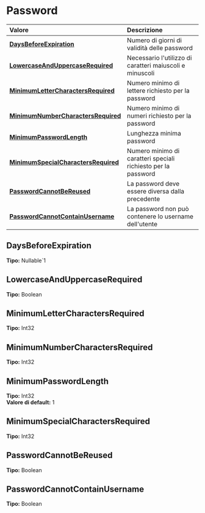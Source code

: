 # Password

| Valore | Descrizione |
| :--- | :--- |
| [**DaysBeforeExpiration**](password.md#daysbeforeexpiration) | Numero di giorni di validità delle password |
| [**LowercaseAndUppercaseRequired**](password.md#lowercaseanduppercaserequired) | Necessario l'utilizzo di caratteri maiuscoli e minuscoli |
| [**MinimumLetterCharactersRequired**](password.md#minimumlettercharactersrequired) | Numero minimo di lettere richiesto per la password |
| [**MinimumNumberCharactersRequired**](password.md#minimumnumbercharactersrequired) | Numero minimo di numeri richiesto per la password |
| [**MinimumPasswordLength**](password.md#minimumpasswordlength) | Lunghezza minima password |
| [**MinimumSpecialCharactersRequired**](password.md#minimumspecialcharactersrequired) | Numero minimo di caratteri speciali richiesto per la password |
| [**PasswordCannotBeReused**](password.md#passwordcannotbereused) | La password deve essere diversa dalla precedente |
| [**PasswordCannotContainUsername**](password.md#passwordcannotcontainusername) | La password non può contenere lo username dell'utente |

## DaysBeforeExpiration

**Tipo:** Nullable`1

## LowercaseAndUppercaseRequired

**Tipo:** Boolean

## MinimumLetterCharactersRequired

**Tipo:** Int32

## MinimumNumberCharactersRequired

**Tipo:** Int32

## MinimumPasswordLength

**Tipo:** Int32  
**Valore di default:** 1

## MinimumSpecialCharactersRequired

**Tipo:** Int32

## PasswordCannotBeReused

**Tipo:** Boolean

## PasswordCannotContainUsername

**Tipo:** Boolean
